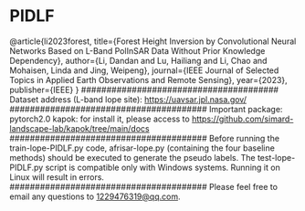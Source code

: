 # PIDLF
@article{li2023forest,
  title={Forest Height Inversion by Convolutional Neural Networks Based on L-Band PolInSAR Data Without Prior Knowledge Dependency},
  author={Li, Dandan and Lu, Hailiang and Li, Chao and Mohaisen, Linda and Jing, Weipeng},
  journal={IEEE Journal of Selected Topics in Applied Earth Observations and Remote Sensing},
  year={2023},
  publisher={IEEE}
}
#######################################
Dataset address (L-band lope site):
  https://uavsar.jpl.nasa.gov/
#######################################
Important package:
  pytorch2.0
  kapok: for install it, please access to https://github.com/simard-landscape-lab/kapok/tree/main/docs
#######################################
Before running the train-lope-PIDLF.py code, afrisar-lope.py (containing the four baseline methods) should be executed to generate the pseudo labels.
The test-lope-PIDLF.py script is compatible only with Windows systems. Running it on Linux will result in errors.
#######################################
Please feel free to email any questions to 1229476319@qq.com.

